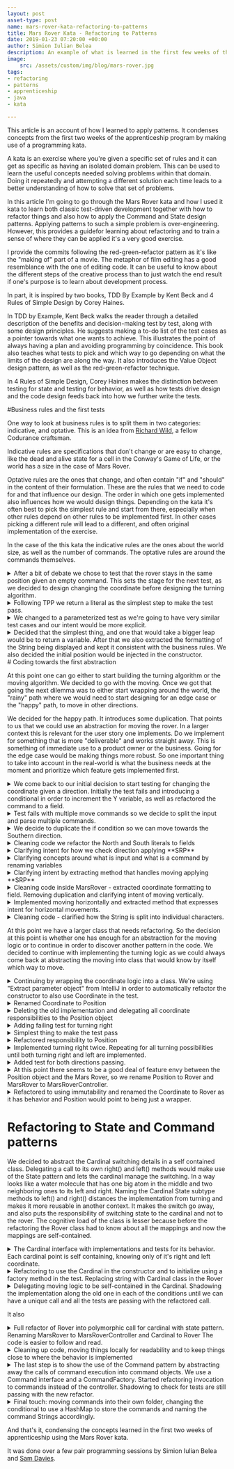 ```yaml
---
layout: post
asset-type: post
name: mars-rover-kata-refactoring-to-patterns
title: Mars Rover Kata - Refactoring to Patterns
date: 2019-01-23 07:20:00 +00:00
author: Simion Iulian Belea
description: An example of what is learned in the first few weeks of the apprenticeship with the Mars Rover kata.
image: 
    src: /assets/custom/img/blog/mars-rover.jpg
tags: 
- refactoring
- patterns
- apprenticeship
- java
- kata

---
```


This article is an account of how I learned to apply patterns. It condenses concepts from the first two weeks of the apprenticeship program by making use of a programming kata.

A kata is an exercise where you're given a specific set of rules and it can get as specific as having an isolated domain problem. This can be used to learn the useful concepts needed solving problems within that domain. Doing it repeatedly and attempting a different solution each time leads to a better understanding of how to solve that set of problems.

In this article I&#39;m going to go through the Mars Rover kata and how I used it kata to learn both classic test-driven development together with how to refactor things and also how to apply the Command and State design patterns. Applying patterns to such a simple problem is over-engineering. However, this provides a guidefor learning about refactoring and to train a sense of where they can be applied it's a very good exercise.

I provide the commits following the red-green-refactor pattern as it&#39;s like the &quot;making of&quot; part of a movie. The metaphor of film editing has a good resemblance with the one of editing code. It can be useful to know about the different steps of the creative process than to just watch the end result if one&#39;s purpose is to learn about development process.

In part, it is inspired by two books, TDD By Example by Kent Beck and 4 Rules of Simple Design by Corey Haines.

In TDD by Example, Kent Beck walks the reader through a detailed description of the benefits and decision-making test by test, along with some design principles. He suggests making a to-do list of the test cases as a pointer towards what one wants to achieve. This illustrates the point of always having a plan and avoiding programming by coincidence. This book also teaches what tests to pick and which way to go depending on what the limits of the design are along the way. It also introduces the Value Object design pattern, as well as the red-green-refactor technique.

In 4 Rules of Simple Design, Corey Haines makes the distinction between testing for state and testing for behavior, as well as how tests drive design and the code design feeds back into how we further write the tests.

#Business rules and the first tests

One way to look at business rules is to split them in two categories: indicative, and optative. This is an idea from [Richard Wild](https://codurance.com/publications/author/richard-wild/), a fellow Codurance craftsman.

Indicative rules are specifications that don&#39;t change or are easy to change, like the dead and alive state for a cell in the Conway&#39;s Game of Life, or the world has a size in the case of Mars Rover.

Optative rules are the ones that change, and often contain &quot;if&quot; and &quot;should&quot; in the content of their formulation. These are the rules that we need to code for and that influence our design. The order in which one gets implemented also influences how we would design things. Depending on the kata it&#39;s often best to pick the simplest rule and start from there, especially when other rules depend on other rules to be implemented first. In other cases picking a different rule will lead to a different, and often original implementation of the exercise.

In the case of the this kata the indicative rules are the ones about the world size, as well as the number of commands. The optative rules are around the commands themselves.

<details>
  <summary>After a bit of debate we chose to test that the rover stays in the same position given an empty command. This sets the stage for the next test, as we decided to design changing the coordinate before designing the turning algorithm.
</summary>

```diff

public class MarsRover {
  public MarsRover(int x, int y, String cardinal) {}
  public String execute(String commands) {
    return null;
  }
}
```
```diff

public class MarsRoverShould {
  @Test
  void return_initial_position_of_rover_without_any_command() {
    final String emptyCommand = "";

    assertThat(new MarsRover(1,2,"N").execute(emptyCommand)
    is("1 2 N"));
  }
}
```
</details>

<details>
 <summary>Following TPP we return a literal as the simplest step to make the test pass.</summary>

```diff
  public String execute(String commands) {
-    return null;
+    return "1 2 N";
  }
}
```
</details>

<details>
<summary>We changed to a parameterized test as we&#39;re going to have very similar test cases and our intent would be more explicit.</summary>

```diff

- @Test
-  void return_initial_position_of_rover_without_any_command() {
+  @ParameterizedTest
+  @CsvSource({"1, 2, N, '1 2 N'"})
+  void return_initial_position_of_rover_without_any_command(int initialX, int initialY, String initialCardinal, String expectedCoordinate) {
    final String emptyCommand = "";
-    assertThat(new MarsRover(1,2,"N").execute(emptyCommand), CoreMatchers.is("1 2 N"));
+    assertThat(new MarsRover(initialX, initialY, initialCardinal).execute(emptyCommand), CoreMatchers.is(expectedCoordinate));
  }
```

</details>

<details> <summary>Decided that the simplest thing, and one that would take a bigger leap would be to return a variable. After that we also extracted the formatting of the String being displayed and kept it consistent with the business rules. We also decided the initial position would be injected in the constructor. </summary>

```diff

  @ParameterizedTest
-  @CsvSource({"1, 2, N, '1 2 N'"})
-  void return_initial_position_of_rover_without_any_command(int initialX, int initialY, String initialCardinal, String expectedCoordinate) {
+  @CsvSource({
    "1, 2, N, '1 2 N'",
    "1, 3, N, '1 3 N'"
  })
+  void return_initial_position_of_rover_without_any_command(
    int initialX, int initialY, String initialCardinal,
    String expectedCoordinate) {

    final String emptyCommand = "";
    final MarsRover rover = new MarsRover(initialX, initialY, initialCardinal);

    final String actualCoordinate = rover.execute(emptyCommand);

    assertThat(new MarsRover(initialX, initialY, initialCardinal).execute(emptyCommand), CoreMatchers.is(expectedCoordinate));
    assertThat(actualCoordinate, CoreMatchers.is(expectedCoordinate));
  }

```


```diff
public class MarsRover {
+  private final int x;
+  private final int y;
+  private final String cardinal;
  public MarsRover(int x, int y, String cardinal) {
+    this.x = x;
+    this.y = y;
+    this.cardinal = cardinal;
  }

  public String execute(String commands) {
-    return "1 2 N";
+    return formatCoordinate();
  }

+  private String formatCoordinate() {
+    return String.format("%d %d %s", x, y, cardinal);
  }
}

```
</details>
# Coding towards the first abstraction

At this point one can go either to start building the turning algorithm or the moving algorithm. We decided to go with the moving. Once we got that going the next dilemma was to either start wrapping around the world, the &quot;rainy&quot; path where we would need to start designing for an edge case or the &quot;happy&quot; path, to move in other directions.

We decided for the happy path. It introduces some duplication. That points to us that we could use an abstraction for moving the rover. In a larger context this is relevant for the user story one implements. Do we implement for something that is more &quot;deliverable&quot; and works straight away. This is something of immediate use to a product owner or the business. Going for the edge case would be making things more robust. So one important thing to take into account in the real-world is what the business needs at the moment and prioritize which feature gets implemented first.
<details> <summary>We come back to our initial decision to start testing for changing the coordinate given a direction. Initially the test fails and introducing a conditional in order to increment the Y variable, as well as refactored the command to a field.</summary>

```diff
public String execute(String commands) {
+    if(commands.equals(MOVE_COMMAND))
+         y++;
  return formatCoordinate();
}
```
```diff
+@ParameterizedTest
+  @CsvSource({
+    "1, 2, N, M, '1 3 N'",
+    "1, 3, N, M, '1 4 N'"
+  })
+  public void
+  move(
+    int initialX, int initialY, String initialCardinal,
+    String commands,
+    String expectedCoordinate
+  ) {
+    final MarsRover rover = new MarsRover(initialX, initialY,+ initialCardinal);
+
+    String actualCoordinate = rover.execute(commands);
+
+    assertThat(actualCoordinate, is(expectedCoordinate));
+  }
```
</details>

<details><summary>Test fails with multiple move commands so we decide to split the input and parse multiple commands.</summary>

```diff
@ParameterizedTest
  @CsvSource({
    "1, 2, N, M, '1 3 N'",
+    "1, 3, N, MM, '1 5 N'"
  })
```

```diff
public String execute(String commands) {
-    if(commands.equals(MOVE_COMMAND))
-      y++;
+    String[] individualCommands = commands.split("");

+    for (String command:individualCommands) {
+      if(command.equals(MOVE_COMMAND))
+        y++;
+    }
    return formatCoordinate();
  }
```

</details>

<details> <summary>We decide to duplicate the if condition so we can move towards the Southern direction.</summary>

```diff
@ParameterizedTest
  @CsvSource({
    "1, 2, N, M, '1 3 N'",
    "1, 3, N, MM, '1 5 N'"
+    "1, 3, N, MMMMM, '1 8 N'",
+    "1, 8, S, M, '1 7 S'",
  })
```

```diff
 for (String command:individualCommands) {
      if(command.equals(MOVE_COMMAND))
-        y++;
+        if(cardinal.equals("N"))
+          y++;
+        if(cardinal.equals("S"))
+          y--;
    }
```
</details>

<details>
<summary>Cleaning code
we refactor the North and South literals to fields</summary>

```diff
 for (String command:individualCommands) {
      if(command.equals(MOVE_COMMAND))
-        if(cardinal.equals("N"))
+        if(cardinal.equals(NORTH))
          y++;
-        if(cardinal.equals("S"))
+        if(cardinal.equals(SOUTH))
          y--;
    }
```
</details>

<details><summary>Clarifying intent for how we check direction
applying **SRP**</summary>

```diff
for(String command:individualCommands) {
      if(command.equals(MOVE_COMMAND))
-        if(cardinal.equals(NORTH))
+        if(facing(NORTH))
          y++;
-        if(cardinal.equals(SOUTH))
+        if(facing(SOUTH))
          y--;
 }
+ private boolean facing(String direction) {
+    return this.cardinal.equals(direction);
+  }
```
</details>

<details><summary>
Clarifying concepts around what is input and what is a command by renaming variables
</summary>

```diff
- public String execute(String commands) {
+ public String execute(String input) {

-    String[] individualCommands = commands.split("");
+    String[] commands = input.split("");

-    for (String command:individualCommands) {
+    for (String command:commands) {
```

</details>

<details><summary>Clarifying intent by extracting method that handles moving applying **SRP**
</summary>

```diff   
  if(isMove(command))
-        if(facing(NORTH))
-          y++;
-        if(facing(SOUTH))
-          y--;
+        move();
```

```diff
+private void move() {
+    if(facing(NORTH))
+      y++;
+    if(facing(SOUTH))
+      y--;
+  }
```
</details>

<details>
<summary>Cleaning code inside MarsRover - extracted coordinate formatting to field. Removing duplication and clarifying intent of moving vertically.</summary>

```diff
public class MarsRover {
+  private final int UP = 1;
+  private final int DOWN = -1;
+  private final String COORDINATE_FORMAT = "%d %d %s";
+  private String MOVE_COMMAND = "M";

public String execute(String input) {
  private void move() {
    if(facing(NORTH))
-      y++;
+      moveVertically(UP);
    if(facing(SOUTH))
-      y--;
+      moveVertically(DOWN);
  }
+  private void moveVertically(int stepSize) {
+    y += stepSize;
+  }
  private String formatCoordinate() {
-    return String.format("%d %d %s", x, y, cardinal);
+    return String.format(COORDINATE_FORMAT, x, y, cardinal);
  }
```
</details>
<details>
<summary>Implemented moving horizontally and extracted method that expresses intent for horizontal movements.</summary>

```diff
...
+  private final String EAST = "E";
+  private final int RIGHT = 1;
...
+ if(facing(EAST))
+      moveHorizontally(RIGHT);
...
+  private void moveHorizontally(int stepSize) {
+    x += stepSize;
+  }
```
</details>

<details>
<summary>Cleaning code - clarified how the String is split into individual characters.</summary>

```diff
+private final String INTO_CHARACTERS = "";
...
- for (String command:commands) {
+ for (String command : commandsFrom(input)) {

+  private String[] commandsFrom(String input) {
+    return input.split(INTO_CHARACTERS);
+  }  
```
</details>  
  
At this point we have a larger class that needs refactoring. So the decision at this point is whether one has enough for an abstraction for the moving logic or to continue in order to discover another pattern in the code. We decided to continue with implementing the turning logic as we could always come back at abstracting the moving into class that would know by itself which way to move.
<details>
<summary>Continuing by wrapping the coordinate logic into a class. We're using "Extract parameter object" from IntelliJ in order to automatically refactor the constructor to also use Coordinate in the test.</summary>

```diff
+class Coordinate {
+  private final int x;
+  private final int y;
+  private final String cardinal;
+
+  Coordinate(int x, int y, String cardinal) {
+    this.x = x;
+    this.y = y;
+    this.cardinal = cardinal;
+  }
+
+  public int X() {
+    return x;
+  }
+
+  public int Y() {
+    return y;
+  }
+
+  public String cardinal() {
+    return cardinal;
+  }
+}
```
```diff
-  public MarsRover(int x, int y, String cardinal) {
-    this.x = x;
-    this.y = y;
-    this.cardinal = cardinal;
+  public MarsRover(Coordinate coordinate) {
+    this.x = coordinate.X();
+    this.y = coordinate.Y();
+    this.cardinal = coordinate.cardinal();
+    this.coordinate = coordinate;
+  }
```
```diff
-    final MarsRover rover = new MarsRover(initialX, initialY, initialCardinal);
+    final MarsRover rover = new MarsRover(new Coordinate(initialX, initialY, initialCardinal));
```
</details>

<details>
<summary>Renamed Coordinate to Position</summary>

```diff
-class Coordinate {
+class Position {
```
</details>

<details>
<summary>Deleting the old implementation and delegating all coordinate responsibilities to the Position object</summary>

```diff

- private int x;
- private int y;
- private String cardinal;
  private Position position;


  private void moveVertically(int stepSize) {
-    position = new Position(x(), position.y()+stepSize, cardinal);
+    position = new Position(x(), position.y()+stepSize, position.cardinal());
  }
  private void moveHorizontally(int stepSize) {
-    position = new Position(position.x()+stepSize, position.y(), cardinal);
+    position = new Position(position.x()+stepSize, position.y(), position.cardinal());
  }
```
</details>

<details>
<summary>Adding failing test for turning right</summary>

```diff
+ @ParameterizedTest
+ @CsvSource({
+   "N, R, E",
+ })
+ void turn(
+   String initialCardinal,
+   String commands,
+   String expectedCardinal) {
+
+  final Position initialPosition = new Position(1, 1, initialCardinal);
+    final MarsRover rover = new MarsRover(initialPosition);

+  final String actualPosition = rover.execute(commands);

+  final String expectedPosition = "1 1 " + expectedCardinal;

+  assertThat(actualPosition, is(expectedPosition));
+}
```
</details>
<details>
<summary>Simplest thing to make the test pass</summary>

```diff
    for (String command : commandsFrom(input)) {
      if(isMove(command))
        move();
+      if(command.equals("R"))
+        position = new Position(position.x(), position.y(), "E");
    }
```
</details>

<details>
<summary>Refactored responsibility to Position</summary>


```diff
class MarsRover{
...
  if(command.equals("R"))
-        position = new Position(position.x(), position.y(), "E");
+        position = position.turn();
```

```diff
class Position{
...
+ public Position turn() {
+    return new Position(x, y, "E");
+ }

```

</details>
<details>
<summary>Implemented turning right twice. Repeating for all turning possibilities until both turning right and left are implemented.</summary>

```diff
Adding to the test

 @CsvSource({
    "N, R, E",
+    "N, RR, S",
  })
```

```diff
  public Position turn() {
-    return new Position(x, y, "E");
+    if(cardinal.equals("N"))
+        return new Position(x, y, "E");
+    return new Position(x,y,"S");
  }
```
</details>

<details>
<summary>Added test for both directions passing.</summary>

```diff
+  @ParameterizedTest
+  @CsvSource({
+    "1, 2, N, LMLMLMLMM, '1 3 N'",
+  })
+  public void
+  move_and_turn(
+    int initialX, int initialY, String initialCardinal,
+    String commands,
+    String expectedCoordinate
+  ) {
+    final Position initialPosition = new Position(initialX, initialY, initialCardinal);
+    final MarsRover rover = new MarsRover(initialPosition);
+
+    String actualCoordinate = rover.execute(commands);
+
+    assertThat(actualCoordinate, is(expectedCoordinate));
+  }
```

</details>

<details>
<summary>At this point there seems to be a good deal of feature envy between the Position object and the Mars Rover, so we rename Position to Rover and MarsRover to MarsRoverController.
</summary>

```diff
-public class MarsRover {
+public class MarsRoverController {
...
-class Position {
+class Rover {
```
</details>

<details><summary>Refactored to using immutability and renamed the Coordinate to Rover as it has behavior and Position would point to being just a wrapper.</summary>

```diff

class Rover {
-  private int x;
-  private int y;
-  private String cardinal;
+  private final int x;
+  private final int y;
+  private final String cardinal;
...

Rover move() {
    if(facing(SOUTH))
      return moveVertically(DOWN);
    if(facing(EAST))
-      moveHorizontally(RIGHT);
+      return moveHorizontally(RIGHT);
    if(facing(WEST))
-      moveHorizontally(LEFT);
+      return moveHorizontally(LEFT);
    return this;
}
...

  private Rover moveVertically(int stepSize) {
-    return new Rover(x, y+=stepSize, cardinal);
+    return new Rover(x, y + stepSize, cardinal);
  }

-  private void moveHorizontally(int stepSize) {
-    x+=stepSize;
+  private Rover moveHorizontally(int stepSize) {
+    return new Rover(x + stepSize, y, cardinal);
  }

```
</details>

# Refactoring to State and Command patterns
We decided to abstract the Cardinal switching details in a self contained class. Delegating a call to its own right() and left() methods would make use of the State pattern and lets the cardinal manage the switching. In a way looks like a water molecule that has one big atom in the middle and two neighboring ones to its left and right. Naming the Cardinal State subtype methods to left() and right() distances the implementation from turning and makes it more reusable in another context. It makes the switch go away, and also puts the responsibility of switching state to the cardinal and not to the rover. The cognitive load of the class is lesser because before the refactoring the Rover class had to know about all the mappings and now the mappings are self-contained.

<details><summary>The Cardinal interface with implementations and tests for its behavior. Each cardinal point is self containing, knowing only of it's right and left coordinate.</summary>

```diff
public interface Cardinal {
  public Cardinal left();
  public Cardinal right();
  public String name();
}
```
```diff
public class North implements Cardinal{
  private String name = "N";
  public Cardinal left() { return new West();}
  public Cardinal right() { return new East();}
}
public class South implements Cardinal{
  private String name = "S";
  public Cardinal left() { return new East();}
  public Cardinal right() { return new West();}
}
public class East implements Cardinal{
  private String name = "E";
  public Cardinal left() { return new North();}
  public Cardinal right() { return new South();}
}
public class West implements Cardinal{
  private String name = "W";
  public Cardinal left() { return new South();}
  public Cardinal right() { return new North();}
}
```

```diff
public class EastCardinalShould {
  @Test
  void be_facing_south_when_turned_right() {
    final Cardinal actual = new East().right();
    assertThat(actual, is(new South()));
  }
  @Test
  void be_facing_north_when_turned_left() {
    final Cardinal actual = new East().left();
    assertThat(actual, is(new North()));
  }
  @Test
  void give_cardinal_name() {
    final String actual = new East().name();
    assertThat(actual, is("E"));
  }
}
public class NorthCardinalShould {
  @Test
  void be_facing_east_when_turned_right() {
    final Cardinal actual = new North().right();
    final Cardinal expected = new East();
    assertThat(actual, is(expected));
  }
  @Test
  void be_facing_west_when_turned_left() {
    final Cardinal actual = new North().left();
    final Cardinal expected = new West();
    assertThat(actual, is(expected));
  }
  @Test
  void give_cardinal_name() {
    final String actual = new North().name();
    assertThat(actual, is("N"));
  }
}
public class SouthCardinalShould {
  @Test
  void be_facing_east_when_turned_right() {
    final Cardinal actual = new South().right();
    assertThat(actual, is(new West()));
  }
  @Test
  void be_facing_west_when_turned_left() {
    final Cardinal actual = new South().left();
    assertThat(actual, is(new East()));
  }
  @Test
  void give_cardinal_name() {
    final String actual = new South().name();
    assertThat(actual, is("S"));
  }
}
public class WestCardinalShould {
  @Test
  void be_facing_north_when_turned_right() {
    final Cardinal actual = new West().right();
    assertThat(actual, is(new North()));
  }
  @Test
  void be_facing_south_when_turned_left() {
    final Cardinal actual = new West().left();
    assertThat(actual, is(new South()));
  }
  @Test
  void give_cardinal_name() {
    final String actual = new West().name();
    assertThat(actual, is("W"));
  }
}
```
</details>

<details><summary>Refactoring to use the Cardinal in the constructor and to initialize using a factory method in the test. Replacing string with Cardinal class in the Rover</summary>

```diff
-  Rover(int x, int y, String cardinal) {
+  Rover(int x, int y, Cardinal cardinal) {
```

```diff
MarsRoverShould
...
-    final Rover initialRover = new Rover(initialX, initialY, initialCardinal);
+    final Rover initialRover = new Rover(initialX, initialY, cardinalFor(initialCardinal));
...

+  Cardinal cardinalFor(String cardinal) {
+    if (cardinal.equals("N"))
+      return new North();
+    if (cardinal.equals("E"))
+      return new East();
+    if (cardinal.equals("S"))
+      return new South();
+    return new West();
+  }

```

</details>

<details><summary>Delegating moving logic to be self-contained in the Cardinal. Shadowing the implementation along the old one in each of the conditions until we can have a unique call and all the tests are passing with the refactored call.</summary>

```diff
public interface Cardinal {
  Cardinal left();
  Cardinal right();
+  Rover move(int x, int y);
  String name();
}
```
```diff
public class North implements Cardinal {
  private final int stepSize = 1;
  private String name = "N";
...
+  @Override
+  public Rover move(int x, int y) {
+    return new Rover(x, y + stepSize, this);
+  }
```

```diff
public class Rover {
  ...
  if(facing(NORTH))
-      return moveVertically(UP);
+      return cardinal.move(x,y);
```
</details>

It also 

<details><summary>Full refactor of Rover into polymorphic call for cardinal with state pattern. Renaming MarsRover to MarsRoverController and Cardinal to Rover The code is easier to follow and read.</summary>

```diff
-public MarsRover(Cardinal cardinal) {
+public MarsRoverController(Rover rover) {

-public Cardinal
+public Rover

-public class East extends Cardinal {
+public class RoverFacingEast extends Rover {

-public class North extends Cardinal {
+public class RoverFacingNorth extends Rover {

-public class West extends Cardinal {
+public class RoverFacingWest extends Rover {

-public class South extends Cardinal {
+public class RoverFacingSouth extends Rover {

```

</details>

<details><summary>Cleaning up code, moving things locally for readability and to keep things close to where the behavior is implemented</summary>

```diff
public class MarsRoverController {
-  private final String MOVE_COMMAND = "M";
-  private final String RIGHT_COMMAND = "R";
-  private final String LEFT_COMMAND = "L";
-  private final String INTO_CHARACTERS = "";
...
  private boolean isTurnLeft(String command) {
+    String LEFT_COMMAND = "L";
    return command.equals(LEFT_COMMAND);
  }
  private boolean isTurnRight(String command) {
+    String RIGHT_COMMAND = "R";
    return command.equals(RIGHT_COMMAND);
  }
  private boolean isMove(String command) {
+    String MOVE_COMMAND = "M";
    return command.equals(MOVE_COMMAND);
  }
  private String[] commandsFrom(String input) {
+    String INTO_CHARACTERS = "";
    return input.split(INTO_CHARACTERS);
  }
```

</details>

<details><summary>The last step is to show the use of the Command pattern by abstracting away the calls of command execution into command objects. We use a Command interface and a CommandFactory. Started refactoring invocation to commands instead of the controller. Shadowing to check for tests are still passing with the new refactor.</summary>

```diff
interface Command {
  Rover execute();
}
```

```diff
public class CommandFactory {
  private Rover rover;
  public CommandFactory(Rover rover) {
    this.rover = rover;
  }
  public Command commandFrom(String command) {
    if(command.equals("M")) {
      return new MoveCommand(rover);
    }
    if(command.equals("R")) {
      return new TurnRightCommand(rover);
    }
    throw new UnsupportedOperationException();
  }
}
```

```diff
public class MarsRoverController {
  private Rover rover;
  public MarsRoverController(Rover rover) {
    this.rover = rover;
  }
  public String execute(String input) {
    for (String command : commandsFrom(input)) {
-      if(isMove(command))      rover = rover.move();
+      if(isTurnRight(command)) rover = rover.right();
      if(isMove(command))
      {
//        rover = rover.move();
+        rover = new CommandFactory(rover).commandFrom(command).execute();
      }
+      if(isTurnRight(command)) {
+        rover = new CommandFactory(rover).commandFrom(command).execute();
+      }
      if(isTurnLeft(command))  rover = rover.left();
    }
    return rover.formatPosition();
```

</details>

<details><summary>Final touch: moving commands into their own folder, changing the conditional to use a HashMap to store the commands and naming the command Strings accordingly.</summary>

```diff
public class CommandFactory {
+  private static final String MOVE = "M";
+  private static final String LEFT = "L";
+  private static final String RIGHT = "R";
+  private static final String EMPTY = "";
+  private Map<String, Command> commands;

  public CommandFactory(Rover rover) {
+   initializeCommands(rover);
  }
  public Command commandFrom(String command) {
-    if(command.equals("M")) {
-      return new MoveCommand(rover);
-    }
-    if(command.equals("R")) {
-      return new TurnRightCommand(rover);
-    }
-    throw new UnsupportedOperationException();
+   return commands.get(command);
  }


+  private void initializeCommands(Rover rover) {
+    commands = new HashMap<String,Command>(){{
+      put(MOVE, new MoveCommand(rover));
+      put(LEFT, new TurnLeftCommand(rover));
+      put(RIGHT, new TurnRightCommand(rover));
+      put(EMPTY, new EmptyCommand(rover));
+    }};
  }

```
</details>

And that&#39;s it, condensing the concepts learned in the first two weeks of apprenticeship using the Mars Rover kata.

It was done over a few pair programming sessions by Simion Iulian Belea and [Sam Davies](https://codurance.com/publications/author/sam-davies/).
